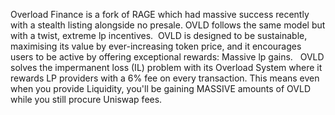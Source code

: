 Overload Finance is a fork of RAGE which had massive success recently with a stealth listing alongside no presale. OVLD follows the same model but with a twist, extreme lp incentives.
 OVLD is designed to be sustainable, maximising its value by ever-increasing token price, and it encourages users to be active by offering exceptional rewards: Massive lp gains. 
 OVLD solves the impermanent loss (IL) problem with its Overload System where it rewards LP providers with a 6% fee on every transaction. This means even when you provide Liquidity, you'll be gaining MASSIVE amounts of OVLD while you still procure Uniswap fees.
